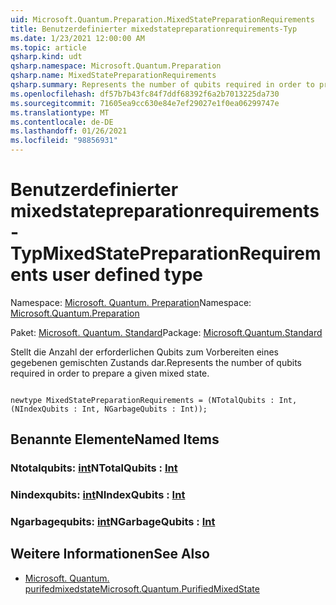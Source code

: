 ```yaml
---
uid: Microsoft.Quantum.Preparation.MixedStatePreparationRequirements
title: Benutzerdefinierter mixedstatepreparationrequirements-Typ
ms.date: 1/23/2021 12:00:00 AM
ms.topic: article
qsharp.kind: udt
qsharp.namespace: Microsoft.Quantum.Preparation
qsharp.name: MixedStatePreparationRequirements
qsharp.summary: Represents the number of qubits required in order to prepare a given mixed state.
ms.openlocfilehash: df57b7b43fc84f7ddf68392f6a2b7013225da730
ms.sourcegitcommit: 71605ea9cc630e84e7ef29027e1f0ea06299747e
ms.translationtype: MT
ms.contentlocale: de-DE
ms.lasthandoff: 01/26/2021
ms.locfileid: "98856931"
---
```

# <a name="mixedstatepreparationrequirements-user-defined-type"></a><span data-ttu-id="10ea0-102">Benutzerdefinierter mixedstatepreparationrequirements-Typ</span><span class="sxs-lookup"><span data-stu-id="10ea0-102">MixedStatePreparationRequirements user defined type</span></span>

<span data-ttu-id="10ea0-103">Namespace: [Microsoft. Quantum. Preparation](xref:Microsoft.Quantum.Preparation)</span><span class="sxs-lookup"><span data-stu-id="10ea0-103">Namespace: [Microsoft.Quantum.Preparation](xref:Microsoft.Quantum.Preparation)</span></span>

<span data-ttu-id="10ea0-104">Paket: [Microsoft. Quantum. Standard](https://nuget.org/packages/Microsoft.Quantum.Standard)</span><span class="sxs-lookup"><span data-stu-id="10ea0-104">Package: [Microsoft.Quantum.Standard](https://nuget.org/packages/Microsoft.Quantum.Standard)</span></span>


<span data-ttu-id="10ea0-105">Stellt die Anzahl der erforderlichen Qubits zum Vorbereiten eines gegebenen gemischten Zustands dar.</span><span class="sxs-lookup"><span data-stu-id="10ea0-105">Represents the number of qubits required in order to prepare a given mixed state.</span></span>

```qsharp

newtype MixedStatePreparationRequirements = (NTotalQubits : Int, (NIndexQubits : Int, NGarbageQubits : Int));
```



## <a name="named-items"></a><span data-ttu-id="10ea0-106">Benannte Elemente</span><span class="sxs-lookup"><span data-stu-id="10ea0-106">Named Items</span></span>

### <a name="ntotalqubits--int"></a><span data-ttu-id="10ea0-107">Ntotalqubits: [int](xref:microsoft.quantum.lang-ref.int)</span><span class="sxs-lookup"><span data-stu-id="10ea0-107">NTotalQubits : [Int](xref:microsoft.quantum.lang-ref.int)</span></span>


### <a name="nindexqubits--int"></a><span data-ttu-id="10ea0-108">Nindexqubits: [int](xref:microsoft.quantum.lang-ref.int)</span><span class="sxs-lookup"><span data-stu-id="10ea0-108">NIndexQubits : [Int](xref:microsoft.quantum.lang-ref.int)</span></span>


### <a name="ngarbagequbits--int"></a><span data-ttu-id="10ea0-109">Ngarbagequbits: [int](xref:microsoft.quantum.lang-ref.int)</span><span class="sxs-lookup"><span data-stu-id="10ea0-109">NGarbageQubits : [Int](xref:microsoft.quantum.lang-ref.int)</span></span>



## <a name="see-also"></a><span data-ttu-id="10ea0-110">Weitere Informationen</span><span class="sxs-lookup"><span data-stu-id="10ea0-110">See Also</span></span>

- [<span data-ttu-id="10ea0-111">Microsoft. Quantum. purifedmixedstate</span><span class="sxs-lookup"><span data-stu-id="10ea0-111">Microsoft.Quantum.PurifiedMixedState</span></span>](xref:Microsoft.Quantum.PurifiedMixedState)